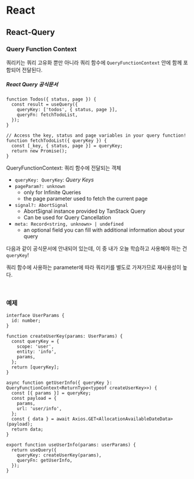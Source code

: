 # React

## React-Query

### Query Function Context

쿼리키는 쿼리 고유화 뿐만 아니라 쿼리 함수에 `QueryFunctionContext` 안에 함께 포함되어 전달된다.

##### React Query 공식문서

```tsx
function Todos({ status, page }) {
  const result = useQuery({
    queryKey: ['todos', { status, page }],
    queryFn: fetchTodoList,
  });
}

// Access the key, status and page variables in your query function!
function fetchTodoList({ queryKey }) {
  const [_key, { status, page }] = queryKey;
  return new Promise();
}
```

QueryFunctionContext: 쿼리 함수에 전달되는 객체

- `queryKey: QueryKey`: _Query Keys_
- `pageParam?: unknown`
  - only for Infinite Queries
  - the page parameter used to fetch the current page
- `signal?: AbortSignal`
  - AbortSignal instance provided by TanStack Query
  - Can be used for Query Cancellation
- `meta: Record<string, unknown> | undefined`
  - an optional field you can fill with additional information about your query

다음과 같이 공식문서에 안내되어 있는데, 이 중 내가 오늘 학습하고 사용해야 하는 건 `queryKey`!

쿼리 함수에 사용하는 parameter에 따라 쿼리키를 별도로 가져가므로 재사용성이 높다.

<br/>

### 예제

```tsx
interface UserParams {
  id: number;
}

function createUserKey(params: UserParams) {
  const queryKey = {
    scope: 'user',
    entity: 'info',
    params,
  };
  return [queryKey];
}

async function getUserInfo({ queryKey }: QueryFunctionContext<ReturnType<typeof createUserKey>>) {
  const [{ params }] = queryKey;
  const payload = {
    params,
    url: 'user/info',
  };
  const { data } = await Axios.GET<AllocationAvailableDateData>(payload);
  return data;
}

export function useUserInfo(params: userParams) {
  return useQuery({
    queryKey: createUserKey(params),
    queryFn: getUserInfo,
  });
}
```
